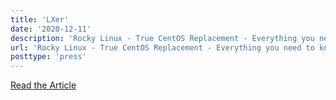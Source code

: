 ```yaml
---
title: 'LXer'
date: '2020-12-11'
description: 'Rocky Linux - True CentOS Replacement - Everything you need to know'
url: 'Rocky Linux - True CentOS Replacement - Everything you need to know'
posttype: 'press'
---
```


[Read the Article](http://lxer.com/module/newswire/view/294731)
